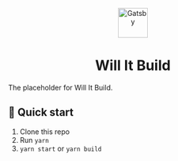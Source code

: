 <p align="center">
  <a href="https://www.gatsbyjs.org">
    <img alt="Gatsby" src="https://www.gatsbyjs.org/monogram.svg" width="60" />
  </a>
</p>
<h1 align="center">
  Will It Build
</h1>

The placeholder for Will It Build.

## 🚀 Quick start

1. Clone this repo
1. Run `yarn`
1. `yarn start` or `yarn build`
